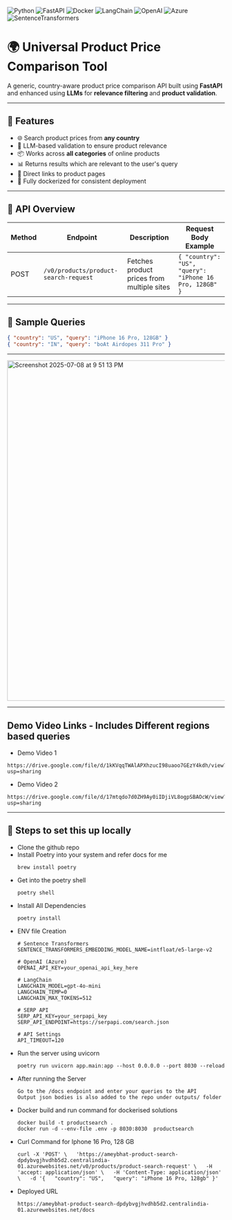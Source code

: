 ![Python](https://img.shields.io/badge/python-3.13-blue)
![FastAPI](https://img.shields.io/badge/FastAPI-0.95.2-green)
![Docker](https://img.shields.io/badge/docker-ready-blue)
![LangChain](https://img.shields.io/badge/LangChain-integrated-purple)
![OpenAI](https://img.shields.io/badge/OpenAI-GPT--4-informational)
![Azure](https://img.shields.io/badge/Azure-lightblue)
![SentenceTransformers](https://img.shields.io/badge/SBERT-Sentence--Transformers-orange)


# 🌍 Universal Product Price Comparison Tool

A generic, country-aware product price comparison API built using **FastAPI** and enhanced using **LLMs** for **relevance filtering** and **product validation**.

---

## 🚀 Features

- 🌐 Search product prices from **any country**
- 🧠 LLM-based validation to ensure product relevance
- 📦 Works across **all categories** of online products
- 📊 Returns results which are relevant to the user's query
- 🔗 Direct links to product pages
- 🐳 Fully dockerized for consistent deployment

---

## 📡 API Overview

| Method | Endpoint                                 | Description                                | Request Body Example                                  |
|--------|------------------------------------------|--------------------------------------------|--------------------------------------------------------|
| POST   | `/v0/products/product-search-request`     | Fetches product prices from multiple sites | `{ "country": "US", "query": "iPhone 16 Pro, 128GB" }` |

---
## 🧾 Sample Queries

```json
{ "country": "US", "query": "iPhone 16 Pro, 128GB" }
{ "country": "IN", "query": "boAt Airdopes 311 Pro" }
```

---

<img width="789" alt="Screenshot 2025-07-08 at 9 51 13 PM" src="https://github.com/user-attachments/assets/3d1adbb9-662b-42d7-8a51-0b173ae084d2" />

---

## Demo Video Links - Includes Different regions based queries

- Demo Video 1
```
https://drive.google.com/file/d/1kKVqqTWAlAPXhzucI98uaoo7GEzY4kdh/view?usp=sharing
```

- Demo Video 2
```
https://drive.google.com/file/d/17mtqdo7d0ZH9Ay0iIDjiVL8ogpSBAOcW/view?usp=sharing
```

---

## 🧾 Steps to set this up locally

- Clone the github repo 
- Install Poetry into your system and refer docs for me
    ```
    brew install poetry
    ```
- Get into the poetry shell 
    ```
    poetry shell
    ```
- Install All Dependencies
    ```
    poetry install
    ```
- ENV file Creation
    ```
    # Sentence Transformers
    SENTENCE_TRANSFORMERS_EMBEDDING_MODEL_NAME=intfloat/e5-large-v2
    
    # OpenAI (Azure)
    OPENAI_API_KEY=your_openai_api_key_here
    
    # LangChain
    LANGCHAIN_MODEL=gpt-4o-mini
    LANGCHAIN_TEMP=0
    LANGCHAIN_MAX_TOKENS=512
    
    # SERP API
    SERP_API_KEY=your_serpapi_key
    SERP_API_ENDPOINT=https://serpapi.com/search.json
    
    # API Settings
    API_TIMEOUT=120
    ```
- Run the server using uvicorn
    ```
    poetry run uvicorn app.main:app --host 0.0.0.0 --port 8030 --reload
    ```
- After running the Server
    ```
    Go to the /docs endpoint and enter your queries to the API
    Output json bodies is also added to the repo under outputs/ folder
    ```
- Docker build and run command for dockerised solutions
    ```
    docker build -t productsearch .
    docker run -d --env-file .env -p 8030:8030  productsearch 
    ```
- Curl Command for Iphone 16 Pro, 128 GB
    ```
    curl -X 'POST' \   'https://ameybhat-product-search-dpdybvgjhvdhb5d2.centralindia-01.azurewebsites.net/v0/products/product-search-request' \   -H 'accept: application/json' \   -H 'Content-Type: application/json' \   -d '{   "country": "US",   "query": "iPhone 16 Pro, 128gb" }'
    ```
- Deployed URL
    ```
    https://ameybhat-product-search-dpdybvgjhvdhb5d2.centralindia-01.azurewebsites.net/docs
    ```
